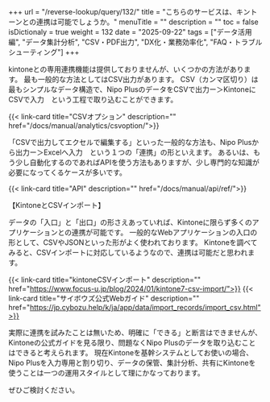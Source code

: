 +++
url = "/reverse-lookup/query/132/"
title = "こちらのサービスは、キントーンとの連携は可能でしょうか。"
menuTitle = ""
description = ""
toc = false
isDictionaly = true
weight = 132
date = "2025-09-22"
tags = ["データ活用編", "データ集計分析", "CSV・PDF出力", "DX化・業務効率化", "FAQ・トラブルシューティング"]
+++

kintoneとの専用連携機能は提供しておりませんが、いくつかの方法があります。
最も一般的な方法としてはCSV出力があります。
CSV（カンマ区切り）は最もシンプルなデータ構造で、Nipo PlusのデータをCSVで出力ー＞KintoneにCSVで入力　という工程で取り込むことができます。

{{< link-card title="CSVオプション" description=""  href="/docs/manual/analytics/csvoption/">}}

「CSVで出力してエクセルで編集する」といった一般的な方法も、Nipo Plusから出力ー＞Excelへ入力　という１つの「連携」の形といえます。
あるいは、もう少し自動化するのであればAPIを使う方法もありますが、少し専門的な知識が必要になってくるケースが多いです。

{{< link-card title="API" description=""  href="/docs/manual/api/ref/">}}

【KintoneとCSVインポート】

データの「入口」と「出口」の形さえあっていれば、Kintoneに限らず多くのアプリケーションとの連携が可能です。
一般的なWebアプリケーションの入口の形として、CSVやJSONといった形がよく使われております。
Kintoneを調べてみると、CSVインポートに対応しているようなので、連携は可能だと思われます。

{{< link-card title="kintoneCSVインポート" description=""  href="https://www.focus-u.jp/blog/2024/01/kintone7-csv-import/">}}
{{< link-card title="サイボウズ公式Webガイド" description=""  href="https://jp.cybozu.help/k/ja/app/data/import_records/import_csv.html">}}

実際に連携を試みたことは無いため、明確に「できる」と断言はできませんが、Kintoneの公式ガイドを見る限り、問題なくNipo Plusのデータを取り込むことはできると考えられます。
現在Kintoneを基幹システムとしてお使いの場合、Nipo Plusを入力専用と割り切り、データの保管、集計分析、共有にKintoneを使うことは一つの運用スタイルとして理にかなっております。

ぜひご検討ください。

